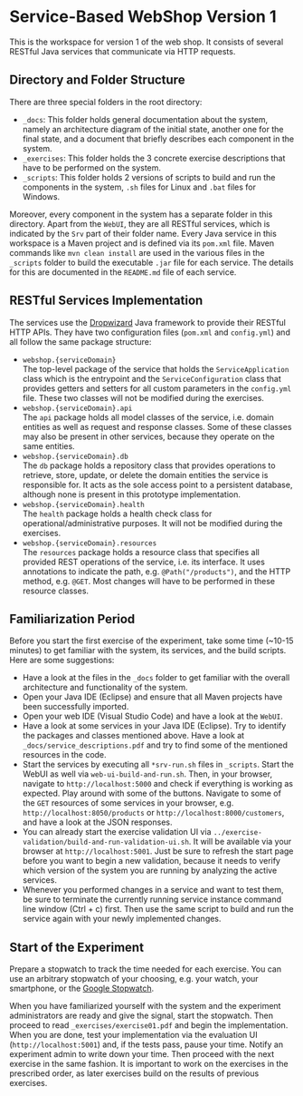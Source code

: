 # Service-Based WebShop Version 1

This is the workspace for version 1 of the web shop. It consists of several RESTful Java services that communicate via HTTP requests.

## Directory and Folder Structure

There are three special folders in the root directory:

- `_docs`: This folder holds general documentation about the system, namely an architecture diagram of the initial state, another one for the final state, and a document that briefly describes each component in the system.
- `_exercises`: This folder holds the 3 concrete exercise descriptions that have to be performed on the system.
- `_scripts`: This folder holds 2 versions of scripts to build and run the components in the system, `.sh` files for Linux and `.bat` files for Windows.

Moreover, every component in the system has a separate folder in this directory. Apart from the `WebUI`, they are all RESTful services, which is indicated by the `Srv` part of their folder name. Every Java service in this workspace is a Maven project and is defined via its `pom.xml` file. Maven commands like `mvn clean install` are used in the various files in the `_scripts` folder to build the executable `.jar` file for each service. The details for this are documented in the `README.md` file of each service.

## RESTful Services Implementation

The services use the [Dropwizard](http://www.dropwizard.io/1.3.1/docs/) Java framework to provide their RESTful HTTP APIs. They have two configuration files (`pom.xml` and `config.yml`) and all follow the same package structure:

- `webshop.{serviceDomain}`  
The top-level package of the service that holds the `ServiceApplication` class which is the entrypoint and the `ServiceConfiguration` class that provides getters and setters for all custom parameters in the `config.yml` file. These two classes will not be modified during the exercises.
- `webshop.{serviceDomain}.api`  
The `api` package holds all model classes of the service, i.e. domain entities as well as request and response classes. Some of these classes may also be present in other services, because they operate on the same entities.
- `webshop.{serviceDomain}.db`  
The `db` package holds a repository class that provides operations to retrieve, store, update, or delete the domain entities the service is responsible for. It acts as the sole access point to a persistent database, although none is present in this prototype implementation.
- `webshop.{serviceDomain}.health`  
The `health` package holds a health check class for operational/administrative purposes. It will not be modified during the exercises.
- `webshop.{serviceDomain}.resources`  
The `resources` package holds a resource class that specifies all provided REST operations of the service, i.e. its interface. It uses annotations to indicate the path, e.g. `@Path("/products")`, and the HTTP method, e.g. `@GET`. Most changes will have to be performed in these resource classes.

## Familiarization Period

Before you start the first exercise of the experiment, take some time (~10-15 minutes) to get familiar with the system, its services, and the build scripts. Here are some suggestions:

- Have a look at the files in the `_docs` folder to get familiar with the overall architecture and functionality of the system.
- Open your Java IDE (Eclipse) and ensure that all Maven projects have been successfully imported.
- Open your web IDE (Visual Studio Code) and have a look at the `WebUI`.
- Have a look at some services in your Java IDE (Eclipse). Try to identify the packages and classes mentioned above. Have a look at `_docs/service_descriptions.pdf` and try to find some of the mentioned resources in the code.
- Start the services by executing all `*srv-run.sh` files in `_scripts`. Start the WebUI as well via `web-ui-build-and-run.sh`. Then, in your browser, navigate to `http://localhost:5000` and check if everything is working as expected. Play around with some of the buttons. Navigate to some of the `GET` resources of some services in your browser, e.g. `http://localhost:8050/products` or `http://localhost:8000/customers`, and have a look at the JSON responses.
- You can already start the exercise validation UI via `../exercise-validation/build-and-run-validation-ui.sh`. It will be available via your browser at `http://localhost:5001`. Just be sure to refresh the start page before you want to begin a new validation, because it needs to verify which version of the system you are running by analyzing the active services.
- Whenever you performed changes in a service and want to test them, be sure to terminate the currently running service instance command line window (Ctrl + c) first. Then use the same script to build and run the service again with your newly implemented changes.

## Start of the Experiment

Prepare a stopwatch to track the time needed for each exercise. You can use an arbitrary stopwatch of your choosing, e.g. your watch, your smartphone, or the [Google Stopwatch](https://www.google.de/search?q=stopwatch).

When you have familiarized yourself with the system and the experiment administrators are ready and give the signal, start the stopwatch. Then proceed to read `_exercises/exercise01.pdf` and begin the implementation. When you are done, test your implementation via the evaluation UI (`http://localhost:5001`) and, if the tests pass, pause your time. Notify an experiment admin to write down your time. Then proceed with the next exercise in the same fashion. It is important to work on the exercises in the prescribed order, as later exercises build on the results of previous exercises.